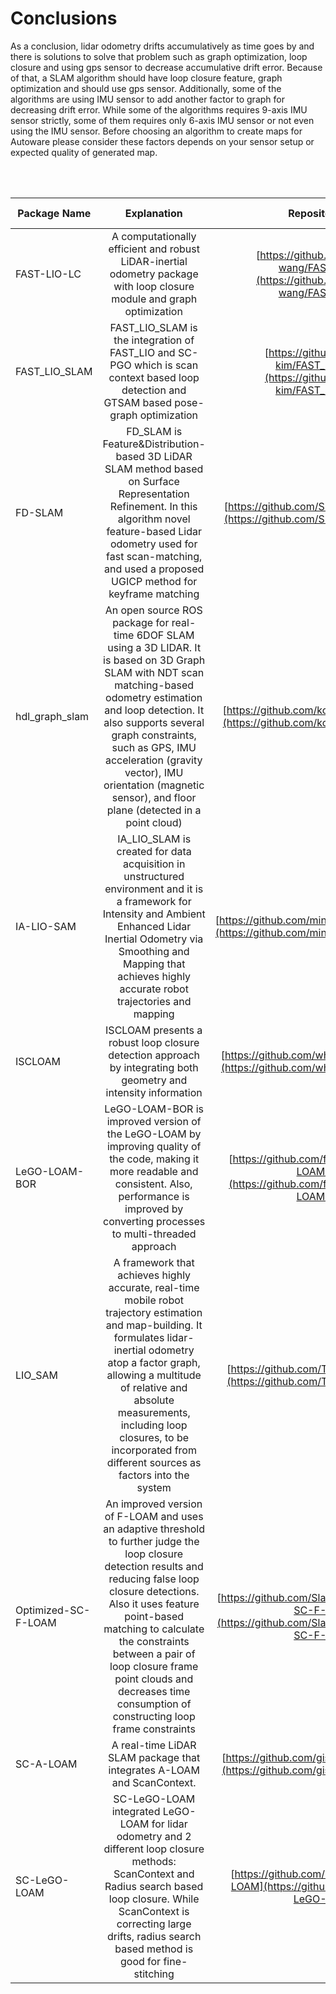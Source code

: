 # Conclusions

As a conclusion, lidar odometry drifts accumulatively as time goes by and there is solutions to solve that problem such as graph optimization, loop closure and using gps sensor to decrease accumulative drift error. Because of that, a SLAM algorithm should have loop closure feature, graph optimization and should use gps sensor. Additionally, some of the algorithms are using IMU sensor to add another factor to graph for decreasing drift error. While some of the algorithms requires 9-axis IMU sensor strictly, some of them requires only 6-axis IMU sensor or not even using the IMU sensor. Before choosing an algorithm to create maps for Autoware please consider these factors depends on your sensor setup or expected quality of generated map.

<br>
<br>

| Package Name        |                                                                                                                                                                         Explanation                                                                                                                                                                         |                                             Repository Link                                              | Loop Closure |                  Sensors                  | ROS Version  |                          Dependencies                          |
| ------------------- | :---------------------------------------------------------------------------------------------------------------------------------------------------------------------------------------------------------------------------------------------------------------------------------------------------------------------------------------------------------: | :------------------------------------------------------------------------------------------------------: | :----------: | :---------------------------------------: | :----------: | :------------------------------------------------------------: |
| FAST-LIO-LC         |                                                                                                                   A computationally efficient and robust LiDAR-inertial odometry package with loop closure module and graph optimization                                                                                                                    |       [https://github.com/yanliang-wang/FAST_LIO_LC](https://github.com/yanliang-wang/FAST_LIO_LC)       |   &check;    |      Lidar<br>IMU<br>GPS [Optional]       |     ROS1     | ROS Melodic<br>PCL >= 1.8<br>Eigen >= 3.3.4<br>GTSAM >= 4.0.0  |
| FAST_LIO_SLAM       |                                                                                                         FAST_LIO_SLAM is the integration of FAST_LIO and SC-PGO which is scan context based loop detection and GTSAM based pose-graph optimization                                                                                                          |         [https://github.com/gisbi-kim/FAST_LIO_SLAM](https://github.com/gisbi-kim/FAST_LIO_SLAM)         |   &check;    |      Lidar<br>IMU<br>GPS [Optional]       |     ROS1     |                  PCL >= 1.8<br>Eigen >= 3.3.4                  |
| FD-SLAM             |                                                       FD_SLAM is Feature&Distribution-based 3D LiDAR SLAM method based on Surface Representation Refinement. In this algorithm novel feature-based Lidar odometry used for fast scan-matching, and used a proposed UGICP method for keyframe matching                                                       |                [https://github.com/SLAMWang/FD-SLAM](https://github.com/SLAMWang/FD-SLAM)                |   &check;    |      Lidar<br>IMU [Optional]<br>GPS       |     ROS1     |                   PCL<br>g2o<br>Suitesparse                    |
| hdl_graph_slam      |      An open source ROS package for real-time 6DOF SLAM using a 3D LIDAR. It is based on 3D Graph SLAM with NDT scan matching-based odometry estimation and loop detection. It also supports several graph constraints, such as GPS, IMU acceleration (gravity vector), IMU orientation (magnetic sensor), and floor plane (detected in a point cloud)      |           [https://github.com/koide3/hdl_graph_slam](https://github.com/koide3/hdl_graph_slam)           |   &check;    | Lidar<br>IMU [Optional]<br>GPS [Optional] |     ROS1     |                      PCL<br>g2o<br>OpenMP                      |
| IA-LIO-SAM          |                                                       IA_LIO_SLAM is created for data acquisition in unstructured environment and it is a framework for Intensity and Ambient Enhanced Lidar Inertial Odometry via Smoothing and Mapping that achieves highly accurate robot trajectories and mapping                                                       |           [https://github.com/minwoo0611/IA_LIO_SAM](https://github.com/minwoo0611/IA_LIO_SAM)           |   &check;    |            Lidar<br>IMU<br>GPS            |     ROS1     |                             GTSAM                              |
| ISCLOAM             |                                                                                                                      ISCLOAM presents a robust loop closure detection approach by integrating both geometry and intensity information                                                                                                                       |             [https://github.com/wh200720041/iscloam](https://github.com/wh200720041/iscloam)             |   &check;    |                   Lidar                   |     ROS1     | Ubuntu 18.04<br>ROS Melodic<br>Ceres<br>PCL<br>GTSAM<br>OpenCV |
| LeGO-LOAM-BOR       |                                                                        LeGO-LOAM-BOR is improved version of the LeGO-LOAM by improving quality of the code, making it more readable and consistent. Also, performance is improved by converting processes to multi-threaded approach                                                                        |     [https://github.com/facontidavide/LeGO-LOAM-BOR](https://github.com/facontidavide/LeGO-LOAM-BOR)     |   &check;    |               Lidar<br>IMU                |     ROS1     |                  ROS Melodic<br>PCL<br>GTSAM                   |
| LIO_SAM             |               A framework that achieves highly accurate, real-time mobile robot trajectory estimation and map-building. It formulates lidar-inertial odometry atop a factor graph, allowing a multitude of relative and absolute measurements, including loop closures, to be incorporated from different sources as factors into the system                |              [https://github.com/TixiaoShan/LIO-SAM](https://github.com/TixiaoShan/LIO-SAM)              |   &check;    |      Lidar<br>IMU<br>GPS [Optional]       | ROS1<br>ROS2 |                          PCL<br>GTSAM                          |
| Optimized-SC-F-LOAM | An improved version of F-LOAM and uses an adaptive threshold to further judge the loop closure detection results and reducing false loop closure detections. Also it uses feature point-based matching to calculate the constraints between a pair of loop closure frame point clouds and decreases time consumption of constructing loop frame constraints | [https://github.com/SlamCabbage/Optimized-SC-F-LOAM](https://github.com/SlamCabbage/Optimized-SC-F-LOAM) |   &check;    |                   Lidar                   |     ROS1     |                     PCL<br>GTSAM<br>Ceres                      |
| SC-A-LOAM           |                                                                                                                                           A real-time LiDAR SLAM package that integrates A-LOAM and ScanContext.                                                                                                                                            |             [https://github.com/gisbi-kim/SC-A-LOAM](https://github.com/gisbi-kim/SC-A-LOAM)             |   &check;    |                   Lidar                   |     ROS1     |                          GTSAM >= 4.0                          |
| SC-LeGO-LOAM        |                                                      SC-LeGO-LOAM integrated LeGO-LOAM for lidar odometry and 2 different loop closure methods: ScanContext and Radius search based loop closure. While ScanContext is correcting large drifts, radius search based method is good for fine-stitching                                                       |          [https://github.com/irapkaist/SC-LeGO-LOAM](https://github.com/irapkaist/SC-LeGO-LOAM)          |   &check;    |               Lidar<br>IMU                |     ROS1     |                          PCL<br>GTSAM                          |
